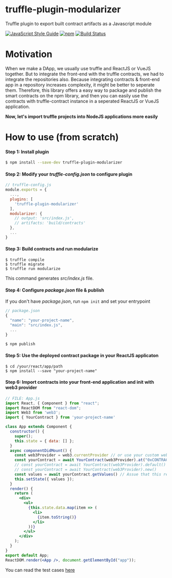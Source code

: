 # truffle-plugin-modularizer

Truffle plugin to export built contract artifacts as a Javascript module

[![JavaScript Style Guide](https://cdn.rawgit.com/standard/standard/master/badge.svg)](https://github.com/standard/standard)
[![npm](https://img.shields.io/npm/v/truffle-plugin-modularizer/latest.svg)](https://www.npmjs.com/package/merklux)
[![Build Status](https://travis-ci.org/wanseob/truffle-plugin-modularizer.svg?branch=master)](https://travis-ci.org/wanseob/truffle-plugin-modularizer)

# Motivation

When we make a DApp, we usually use truffle and ReactJS or VueJS together. But to integrate the front-end with the truffle contracts, we had to integrate the repositories also. Because integrating contracts & front-end app in a repository increases complexity, it might be better to seperate them. Therefore, this library offers a easy way to package and publish the smart contracts on the npm library, and then you can easily use the contracts with truffle-contract instance in a seperated ReactJS or VueJS application. 

**Now, let's import truffle projects into NodeJS applications more easily**

# How to use (from scratch)
 
#### **Step 1: Install plugin**

```bash
$ npm install --save-dev truffle-plugin-modularizer
```

#### **Step 2: Modify your *truffle-config.json* to configure plugin**

```javascript
// truffle-config.js
module.exports = {
  ...,
  plugins: [
    'truffle-plugin-modularizer'
  ],
  modularizer: {
    // output: 'src/index.js',
    // artifacts: 'build/contracts'
  },
  ...
}
```
#### **Step 3: Build contracts and run modularize**

```
$ truffle compile
$ truffle migrate
$ truffle run modularize
```
This command generates *src/index.js* file.

#### **Step 4: Configure *package.json* file & publish**

If you don't have *package.json*, run `npm init` and set your entrypoint
```js
// package.json
{
  "name": "your-project-name",
  "main": "src/index.js",
  ...
}

$ npm publish
```

#### **Step 5: Use the deployed contract package in your ReactJS applicaton**

```
$ cd /your/react/app/path
$ npm install --save "your-project-name"
```

#### **Step 6: Import contracts into your front-end application and init with web3 provider**

```jsx
// FILE: App.js
import React, { Component } from "react";
import ReactDOM from "react-dom";
import Web3 from 'web3';
import { YourContract } from 'your-project-name'

class App extends Component {
  constructor() {
    super();
    this.state = { data: [] };
  }
  async componentDidMount() {
    const web3Provider = web3.currentProvider // or use your custom web3 provider
    const yourContract = await YourContract(web3Provider).at("0xCONTRACT_ADDRESS") 
    // const yourContract = await YourContract(web3Provider).default()
    // const yourContract = await YourContract(web3Provider).new()
    const values = await yourContract.getValues() // Assue that this returns an BigNumber array
    this.setState({ values });
  }
  render() {
    return (
      <div>
        <ul>
          {this.state.data.map(item => (
            <li>
              {item.toString()}
            </li>
          ))}
        </ul>
      </div>
    );
  }
}
export default App;
ReactDOM.render(<App />, document.getElementById("app"));
```

You can read the test cases [here](test/modularizer.test.js)
